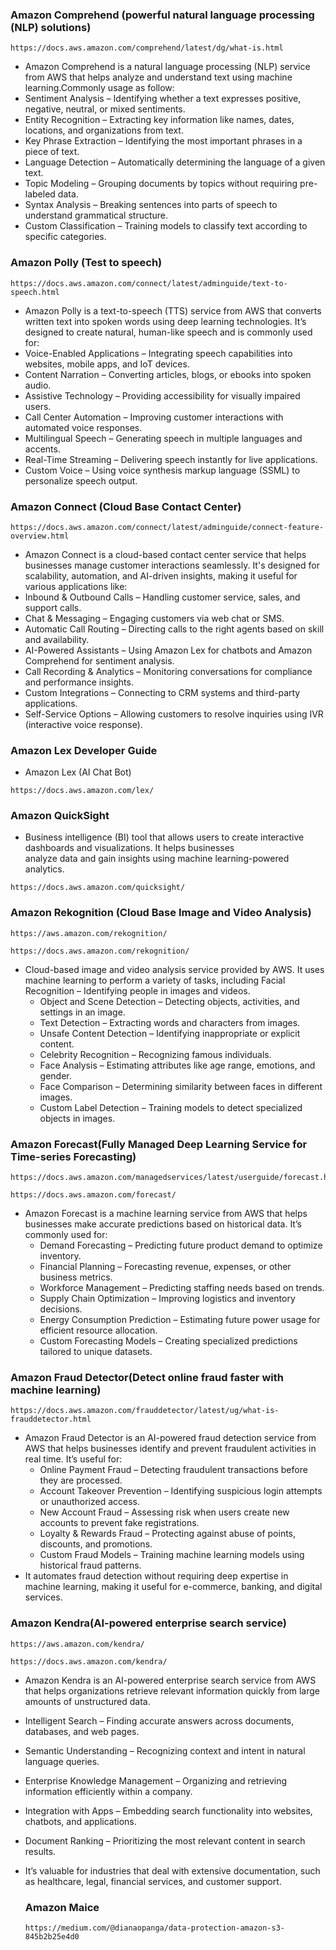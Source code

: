 ### Amazon Comprehend (powerful natural language processing (NLP) solutions)
```
https://docs.aws.amazon.com/comprehend/latest/dg/what-is.html
```
- Amazon Comprehend is a natural language processing (NLP) service from AWS that helps analyze and understand text using machine learning.Commonly usage as follow:
 - Sentiment Analysis – Identifying whether a text expresses positive, negative, neutral, or mixed sentiments.
 - Entity Recognition – Extracting key information like names, dates, locations, and organizations from text.
 - Key Phrase Extraction – Identifying the most important phrases in a piece of text.
 - Language Detection – Automatically determining the language of a given text.
 - Topic Modeling – Grouping documents by topics without requiring pre-labeled data.
 - Syntax Analysis – Breaking sentences into parts of speech to understand grammatical structure.
 - Custom Classification – Training models to classify text according to specific categories.

### Amazon Polly (Test to speech)
```
https://docs.aws.amazon.com/connect/latest/adminguide/text-to-speech.html
```
- Amazon Polly is a text-to-speech (TTS) service from AWS that converts written text into spoken words using deep learning technologies. It’s designed to create natural, human-like speech and is commonly used for:
 - Voice-Enabled Applications – Integrating speech capabilities into websites, mobile apps, and IoT devices.
 - Content Narration – Converting articles, blogs, or ebooks into spoken audio.
 - Assistive Technology – Providing accessibility for visually impaired users.
 - Call Center Automation – Improving customer interactions with automated voice responses.
 - Multilingual Speech – Generating speech in multiple languages and accents.
 - Real-Time Streaming – Delivering speech instantly for live applications.
 - Custom Voice – Using voice synthesis markup language (SSML) to personalize speech output.


### Amazon Connect (Cloud Base Contact Center)
```
https://docs.aws.amazon.com/connect/latest/adminguide/connect-feature-overview.html
```
- Amazon Connect is a cloud-based contact center service that helps businesses manage customer interactions seamlessly. It's designed for scalability, automation, and AI-driven insights, making it useful for various applications like:
 - Inbound & Outbound Calls – Handling customer service, sales, and support calls.
 - Chat & Messaging – Engaging customers via web chat or SMS.
 - Automatic Call Routing – Directing calls to the right agents based on skill and availability.
 - AI-Powered Assistants – Using Amazon Lex for chatbots and Amazon Comprehend for sentiment analysis.
 - Call Recording & Analytics – Monitoring conversations for compliance and performance insights.
 - Custom Integrations – Connecting to CRM systems and third-party applications.
 - Self-Service Options – Allowing customers to resolve inquiries using IVR (interactive voice response).


### Amazon Lex Developer Guide
- Amazon Lex (AI Chat Bot)
```
https://docs.aws.amazon.com/lex/
```

### Amazon QuickSight
 - Business intelligence (BI) tool that allows users to create interactive dashboards and visualizations. It helps businesses    
   analyze data and gain insights using machine learning-powered analytics.
```
https://docs.aws.amazon.com/quicksight/
```

### Amazon Rekognition (Cloud Base Image and Video Analysis)
```
https://aws.amazon.com/rekognition/
```
```
https://docs.aws.amazon.com/rekognition/
```
- Cloud-based image and video analysis service provided by AWS. It uses machine learning to perform a variety of tasks, including Facial 
  Recognition – Identifying people in images and videos.
  - Object and Scene Detection – Detecting objects, activities, and settings in an image.
  - Text Detection – Extracting words and characters from images.
  - Unsafe Content Detection – Identifying inappropriate or explicit content.
  - Celebrity Recognition – Recognizing famous individuals.
  - Face Analysis – Estimating attributes like age range, emotions, and gender.
  - Face Comparison – Determining similarity between faces in different images.
  - Custom Label Detection – Training models to detect specialized objects in images.

### Amazon Forecast(Fully Managed Deep Learning Service for Time-series Forecasting)
```
https://docs.aws.amazon.com/managedservices/latest/userguide/forecast.html
```
```
https://docs.aws.amazon.com/forecast/
```
- Amazon Forecast is a machine learning service from AWS that helps businesses make accurate predictions based on historical data.
  It’s commonly used for:
  - Demand Forecasting – Predicting future product demand to optimize inventory.
  - Financial Planning – Forecasting revenue, expenses, or other business metrics.
  - Workforce Management – Predicting staffing needs based on trends.
  - Supply Chain Optimization – Improving logistics and inventory decisions.
  - Energy Consumption Prediction – Estimating future power usage for efficient resource allocation.
  - Custom Forecasting Models – Creating specialized predictions tailored to unique datasets.
 
### Amazon Fraud Detector(Detect online fraud faster with machine learning)
```
https://docs.aws.amazon.com/frauddetector/latest/ug/what-is-frauddetector.html
```
- Amazon Fraud Detector is an AI-powered fraud detection service from AWS that helps businesses identify and prevent fraudulent activities in
  real time. It’s useful for:
  - Online Payment Fraud – Detecting fraudulent transactions before they are processed.
  - Account Takeover Prevention – Identifying suspicious login attempts or unauthorized access.
  - New Account Fraud – Assessing risk when users create new accounts to prevent fake registrations.
  - Loyalty & Rewards Fraud – Protecting against abuse of points, discounts, and promotions.
  - Custom Fraud Models – Training machine learning models using historical fraud patterns.
- It automates fraud detection without requiring deep expertise in machine learning, making it useful for e-commerce, banking, and digital
  services.

### Amazon Kendra(AI-powered enterprise search service)
```
https://aws.amazon.com/kendra/
```
```
https://docs.aws.amazon.com/kendra/
```
- Amazon Kendra is an AI-powered enterprise search service from AWS that helps organizations retrieve relevant information quickly from large
  amounts of unstructured data.
 - Intelligent Search – Finding accurate answers across documents, databases, and web pages.
 - Semantic Understanding – Recognizing context and intent in natural language queries.
 - Enterprise Knowledge Management – Organizing and retrieving information efficiently within a company.
 - Integration with Apps – Embedding search functionality into websites, chatbots, and applications.
 - Document Ranking – Prioritizing the most relevant content in search results.
- It’s valuable for industries that deal with extensive documentation, such as healthcare, legal, financial services, and customer support.

  ### Amazon Maice
  ```
  https://medium.com/@dianaopanga/data-protection-amazon-s3-845b2b25e4d0
  ```
